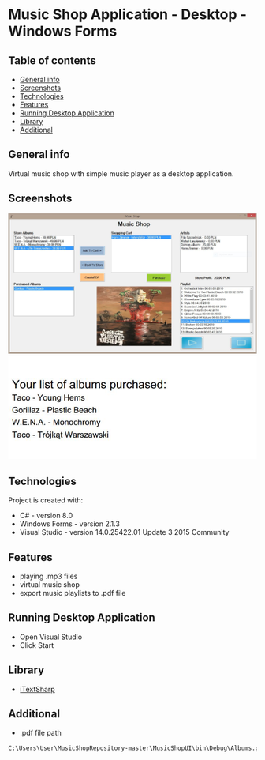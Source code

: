 # Music Shop Application - Desktop - Windows Forms

## Table of contents
* [General info](#general-info)
* [Screenshots](#screenshots)
* [Technologies](#technologies)
* [Features](#features)
* [Running Desktop Application](#running-desktop-application)
* [Library](#library)
* [Additional](#additional)

## General info
Virtual music shop with simple music player as a desktop application.

## Screenshots
![musicShopPicture](./Images/musicShop.jpg)
![musicShopPicture2](./Images/musicShopPdf.jpg)

## Technologies
Project is created with:
* C# - version 8.0
* Windows Forms - version 2.1.3
* Visual Studio - version 14.0.25422.01 Update 3 2015 Community

## Features
* playing .mp3 files
* virtual music shop
* export music playlists to .pdf file

## Running Desktop Application
* Open Visual Studio
* Click Start

## Library
* [iTextSharp](https://www.nuget.org/packages/iTextSharp/5.5.13.1)

## Additional
* .pdf file path
```sh
C:\Users\User\MusicShopRepository-master\MusicShopUI\bin\Debug\Albums.pdf
```

